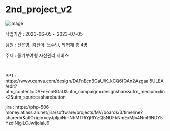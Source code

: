 # 2nd_project_v2

![image](https://github.com/PHP-506-Money/2nd_project_v2/assets/126547900/c6f7ba59-70d0-4147-a5c3-d6f89b2d4d3b)

<p>작업기간 : 2023-06-05 ~ 2023-07-05</p>
<p>팀원 : 신은영, 김진아, 노수빈, 최혁재 총 4명</p>
<p>주제 : 동기부여형 자산관리 서비스</p>
<br>
<p>PPT : https://www.canva.com/design/DAFnEcnBGaU/K_kCQ6fQAn2AzgaaI5ULEA/edit?utm_content=DAFnEcnBGaU&utm_campaign=designshare&utm_medium=link2&utm_source=sharebutton</p>
<p>jira : https://php-506-money.atlassian.net/jira/software/projects/MV/boards/3/timeline?shared=&atlOrigin=eyJpIjoiNmNhMTRiYjRlYzQ5NDFkNmExMjk4NmRlNDY5YzdlNjgiLCJwIjoiaiJ9</p>
